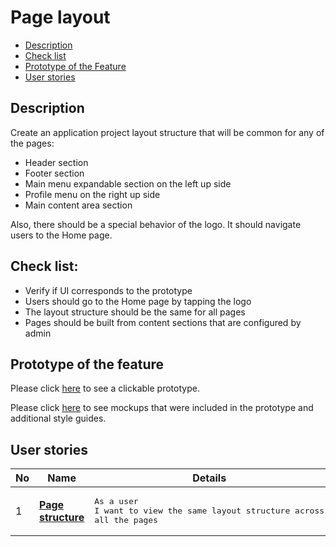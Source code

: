 # Page layout

- [Description](#description)
- [Check list](#check-list)
- [Prototype of the Feature](#prototype-of-the-feature)
- [User stories](#user-stories)

## Description

Create an application project layout structure that will be common for any of the pages:
- Header section
- Footer section
- Main menu expandable section on the left up side
- Profile menu on the right up side
- Main content area section

Also, there should be a special behavior of the logo. It should navigate users to the Home page.

## Check list:

  - Verify if UI corresponds to the prototype
  - Users should go to the Home page by tapping the logo
  - The layout structure should be the same for all pages
  - Pages should be built from content sections that are configured by admin

## Prototype of the feature

Please click [here](https://www.figma.com/proto/JVDTph8VY9Ye7kz8BTDxhJ/1-Sports-Hub-General-Prototype?page-id=0%3A5852&node-id=0%3A7481&viewport=-1637%2C-969%2C0.37520089745521545&scaling=scale-down) to see a clickable prototype.

Please click [here](https://www.figma.com/file/egXgh8BYD7Xaa0JeMNhv9R/Manage-advertisements?node-id=0%3A1075) to see mockups that were included in the prototype and additional style guides.

## User stories

No           |      Name     |   Details
------------ | ------------- | -------------
1 |[**Page structure**](/products/sports_hub_portal/mobile_application_features/project_layout/user_stories/page_structure_user_side)|<pre>As a user<br>I want to view the same layout structure across all the pages</pre>
